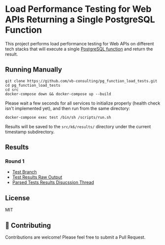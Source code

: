 # Load Performance Testing for Web APIs Returning a Single PostgreSQL Function

This project performs load performance testing for Web APIs on different tech stacks that will execute a single [PostgreSQL function](https://github.com/vb-consulting/pg_function_load_tests/blob/master/src/postgres/init.sql) and return the result.

## Running Manually

```
git clone https://github.com/vb-consulting/pg_function_load_tests.git
cd pg_function_load_tests
cd src
docker-compose down && docker-compose up --build
```

Please wait a few seconds for all services to initialize properly (health check isn't implemented yet), and then run from the same directory:

```
docker-compose exec test /bin/sh /scripts/run.sh
```

Results will be saved to the `src/k6/results/` directory under the current timestamp subdirectory.

## Results

### Round 1 

- [Test Branch](https://github.com/vb-consulting/pg_function_load_tests/tree/202411281042/src)
- [Test Results Raw Output](https://github.com/vb-consulting/pg_function_load_tests/tree/202411281042/src/_k6/results)
- [Parsed Tests Results Disucssion Thread](https://github.com/vb-consulting/pg_function_load_tests/discussions/2)

## License

MIT

## 🤝 Contributing

Contributions are welcome! Please feel free to submit a Pull Request.